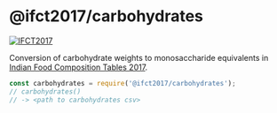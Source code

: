 # @ifct2017/carbohydrates

[![IFCT2017](http://ninindia.org/images/ifct_2017.png)](http://ninindia.org/ifct_2017.htm)

Conversion of carbohydrate weights to monosaccharide equivalents in [Indian Food Composition Tables 2017].

```javascript
const carbohydrates = require('@ifct2017/carbohydrates');
// carbohydrates()
// -> <path to carbohydrates csv>
```


[Indian Food Composition Tables 2017]: http://ifct2017.com/
